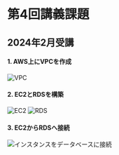 # 第4回講義課題
## 2024年2月受講

#### 1. AWS上にVPCを作成
![VPC](/Raisetech/img04/VPC.png)

#### 2. EC2とRDSを構築
![EC2](/Raisetech/img04/EC2.png)
![RDS](/Raisetech/img04/RDS.png)

#### 3. EC2からRDSへ接続
![インスタンスをデータベースに接続](/Raisetech/img04/インスタンスをデータベースに接続.png)


